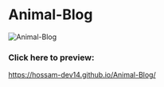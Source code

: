 # Animal-Blog




![Animal-Blog](https://user-images.githubusercontent.com/73648971/112833177-473f0400-908e-11eb-953a-a8d03d03fc33.jpg)




### Click here to preview:

https://hossam-dev14.github.io/Animal-Blog/
